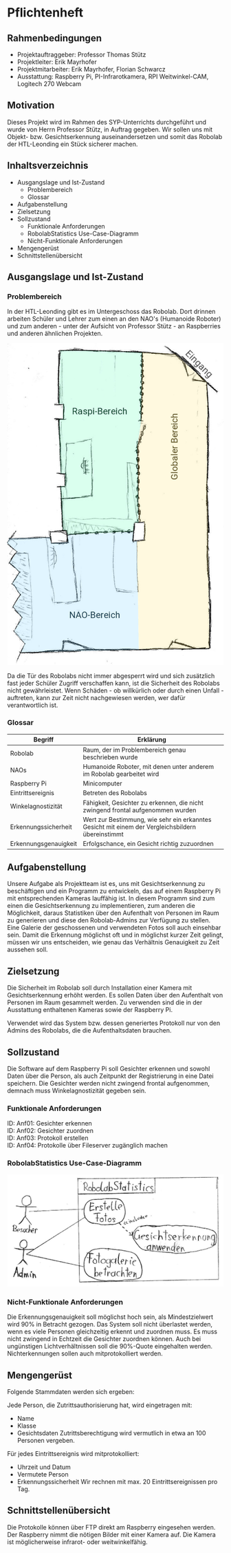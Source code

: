# Pflichtenheft

## Rahmenbedingungen
* Projektauftraggeber: Professor Thomas Stütz
* Projektleiter: Erik Mayrhofer
* Projektmitarbeiter: Erik Mayrhofer, Florian Schwarcz
* Ausstattung: Raspberry Pi, PI-Infrarotkamera, RPI Weitwinkel-CAM, Logitech 270 Webcam

## Motivation

Dieses Projekt wird im Rahmen des SYP-Unterrichts durchgeführt und wurde von Herrn Professor Stütz, in Auftrag gegeben. Wir sollen uns mit Objekt- bzw. Gesichtserkennung auseinandersetzen und somit das Robolab der HTL-Leonding ein Stück sicherer machen.

## Inhaltsverzeichnis
* Ausgangslage und Ist-Zustand
    * Problembereich
    * Glossar
* Aufgabenstellung
* Zielsetzung
* Sollzustand
    * Funktionale Anforderungen
    * RobolabStatistics Use-Case-Diagramm
    * Nicht-Funktionale Anforderungen
* Mengengerüst
* Schnittstellenübersicht

## Ausgangslage und Ist-Zustand

### Problembereich

In der HTL-Leonding gibt es im Untergeschoss das Robolab. Dort drinnen arbeiten Schüler und Lehrer zum einen an den NAO's (Humanoide Roboter) und zum anderen - unter der Aufsicht von Professor Stütz - an Raspberries und anderen ähnlichen Projekten.

![Plan des Robolabs](./images/Robolab-Plan.jpg "Relevanter Bereich des Robolabs (nicht maßstabsgetreu)")

Da die Tür des Robolabs nicht immer abgesperrt wird und sich zusätzlich fast jeder Schüler Zugriff verschaffen kann, ist die Sicherheit des Robolabs nicht gewährleistet. Wenn Schäden - ob willkürlich oder durch einen Unfall - auftreten, kann zur Zeit nicht nachgewiesen werden, wer dafür verantwortlich ist.

### Glossar

| Begriff | Erklärung
| - | -
| Robolab | Raum, der im Problembereich genau beschrieben wurde
| NAOs | Humanoide Roboter, mit denen unter anderem im Robolab gearbeitet wird
| Raspberry Pi | Minicomputer
| Eintrittsereignis | Betreten des Robolabs
| Winkelagnostizität | Fähigkeit, Gesichter zu erkennen, die nicht zwingend frontal aufgenommen wurden
| Erkennungssicherheit | Wert zur Bestimmung, wie sehr ein erkanntes Gesicht mit einem der Vergleichsbildern übereinstimmt
| Erkennungsgenauigkeit | Erfolgschance, ein Gesicht richtig zuzuordnen

## Aufgabenstellung
Unsere Aufgabe als Projektteam ist es, uns mit Gesichtserkennung zu beschäftigen und ein Programm zu entwickeln, das auf einem Raspberry Pi mit entsprechenden Kameras lauffähig ist. In diesem Programm sind zum einen die Gesichtserkennung zu implementieren, zum anderen die Möglichkeit, daraus Statistiken über den Aufenthalt von Personen im Raum zu generieren und diese den Robolab-Admins zur Verfügung zu stellen. Eine Galerie der geschossenen und verwendeten Fotos soll auch einsehbar sein.
Damit die Erkennung möglichst oft und in möglichst kurzer Zeit gelingt, müssen wir uns entscheiden, wie genau das Verhältnis Genauigkeit zu Zeit aussehen soll.

## Zielsetzung

Die Sicherheit im Robolab soll durch Installation einer Kamera mit Gesichtserkennung erhöht werden. Es sollen Daten über den Aufenthalt von Personen im Raum gesammelt werden. Zu verwenden sind die in der Ausstattung enthaltenen Kameras sowie der Raspberry Pi.

Verwendet wird das System bzw. dessen generiertes Protokoll nur von den Admins des Robolabs, die die Aufenthaltsdaten brauchen.

## Sollzustand

Die Software auf dem Raspberry Pi soll Gesichter erkennen und sowohl Daten über die Person, als auch Zeitpunkt der Registrierung in eine Datei speichern. Die Gesichter werden nicht zwingend frontal aufgenommen, demnach muss Winkelagnostizität gegeben sein.

### Funktionale Anforderungen

ID: Anf01: Gesichter erkennen\
ID: Anf02: Gesichter zuordnen\
ID: Anf03: Protokoll erstellen\
ID: Anf04: Protokolle über Fileserver zugänglich machen

### RobolabStatistics Use-Case-Diagramm

![Use-Case-Diagramm von RobolabStatistics](./images/Use-Case-Diagram.jpg "Use-Case-Diagramm von RobolabStatistics")

### Nicht-Funktionale Anforderungen
Die Erkennungsgenauigkeit soll möglichst hoch sein, als Mindestzielwert wird 90% in Betracht gezogen.
Das System soll nicht überlastet werden, wenn es viele Personen gleichzeitig erkennt und zuordnen muss. Es muss nicht zwingend in Echtzeit die Gesichter zuordnen können.
Auch bei ungünstigen Lichtverhältnissen soll die 90%-Quote eingehalten werden.
Nichterkennungen sollen auch mitprotokolliert werden.

## Mengengerüst
Folgende Stammdaten werden sich ergeben:

Jede Person, die Zutrittsauthorisierung hat, wird eingetragen mit:
* Name
* Klasse
* Gesichtsdaten
Zutrittsberechtigung wird vermutlich in etwa an 100 Personen vergeben.

Für jedes Eintrittsereignis wird mitprotokolliert:
* Uhrzeit und Datum
* Vermutete Person
* Erkennungssicherheit
Wir rechnen mit max. 20 Eintrittsereignissen pro Tag.

## Schnittstellenübersicht
Die Protokolle können über FTP direkt am Raspberry eingesehen werden. Der Raspberry nimmt die nötigen Bilder mit einer Kamera auf. Die Kamera ist möglicherweise infrarot- oder weitwinkelfähig.
